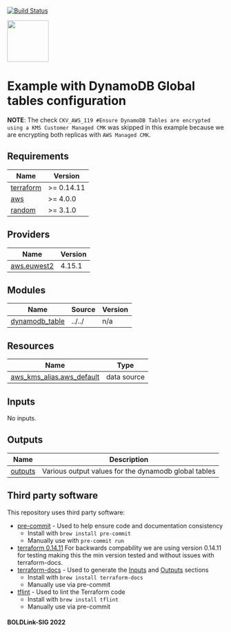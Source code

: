 [![Build Status](https://github.com/boldlink/terraform-aws-dynamodb/actions/workflows/pre-commit.yml/badge.svg)](https://github.com/boldlink/terraform-aws-dynamodb/actions)

[<img src="https://avatars.githubusercontent.com/u/25388280?s=200&v=4" width="96"/>](https://boldlink.io)

# Example with DynamoDB Global tables configuration

**NOTE**: The check `CKV_AWS_119 #Ensure DynamoDB Tables are encrypted using a KMS Customer Managed CMK` was skipped in this example because we are encrypting both replicas
with `AWS Managed CMK`.

<!-- BEGINNING OF PRE-COMMIT-TERRAFORM DOCS HOOK -->
## Requirements

| Name | Version |
|------|---------|
| <a name="requirement_terraform"></a> [terraform](#requirement\_terraform) | >= 0.14.11 |
| <a name="requirement_aws"></a> [aws](#requirement\_aws) | >= 4.0.0 |
| <a name="requirement_random"></a> [random](#requirement\_random) | >= 3.1.0 |

## Providers

| Name | Version |
|------|---------|
| <a name="provider_aws.euwest2"></a> [aws.euwest2](#provider\_aws.euwest2) | 4.15.1 |

## Modules

| Name | Source | Version |
|------|--------|---------|
| <a name="module_dynamodb_table"></a> [dynamodb\_table](#module\_dynamodb\_table) | ../../ | n/a |

## Resources

| Name | Type |
|------|------|
| [aws_kms_alias.aws_default](https://registry.terraform.io/providers/hashicorp/aws/latest/docs/data-sources/kms_alias) | data source |

## Inputs

No inputs.

## Outputs

| Name | Description |
|------|-------------|
| <a name="output_outputs"></a> [outputs](#output\_outputs) | Various output values for the dynamodb global tables |
<!-- END OF PRE-COMMIT-TERRAFORM DOCS HOOK -->

## Third party software
This repository uses third party software:
* [pre-commit](https://pre-commit.com/) - Used to help ensure code and documentation consistency
  * Install with `brew install pre-commit`
  * Manually use with `pre-commit run`
* [terraform 0.14.11](https://releases.hashicorp.com/terraform/0.14.11/) For backwards compability we are using version 0.14.11 for testing making this the min version tested and without issues with terraform-docs.
* [terraform-docs](https://github.com/segmentio/terraform-docs) - Used to generate the [Inputs](#Inputs) and [Outputs](#Outputs) sections
  * Install with `brew install terraform-docs`
  * Manually use via pre-commit
* [tflint](https://github.com/terraform-linters/tflint) - Used to lint the Terraform code
  * Install with `brew install tflint`
  * Manually use via pre-commit

#### BOLDLink-SIG 2022
